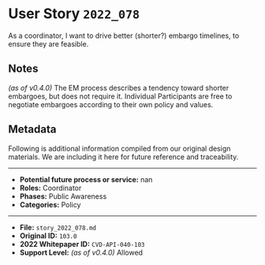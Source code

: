 
# User Story `2022_078` #

<!-- story-start -->As a coordinator, I want to drive better (shorter?) embargo timelines, to ensure they are feasible.<!-- story-end -->

## Notes ##

*(as of v0.4.0)*
The EM process describes a tendency toward shorter embargoes, but does not require it. Individual Participants are free to negotiate embargoes according to their own policy and values.


## Metadata ##

Following is additional information compiled from our original design materials.
We are including it here for future reference and traceability.

---

- **Potential future process or service:** nan
- **Roles:** Coordinator
- **Phases:** Public Awareness
- **Categories:** Policy

---

- **File:** `story_2022_078.md`
- **Original ID:** `103.0`
- **2022 Whitepaper ID:** `CVD-API-040-103`
- **Support Level:** *(as of v0.4.0)* Allowed
